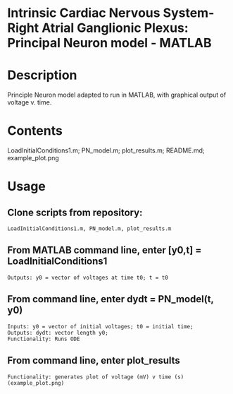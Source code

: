 # Intrinsic Cardiac Nervous System-Right Atrial Ganglionic Plexus: Principal Neuron model - MATLAB

# Description
Principle Neuron model adapted to run in MATLAB, with graphical output of voltage v. time. 

# Contents
LoadInitialConditions1.m; 
PN_model.m; 
plot_results.m;
README.md; 
example_plot.png

# Usage
## Clone scripts from repository: 
    LoadInitialConditions1.m, PN_model.m, plot_results.m 

## From MATLAB command line, enter [y0,t] = LoadInitialConditions1
    Outputs: y0 = vector of voltages at time t0; t = t0

## From command line, enter dydt = PN_model(t, y0)
    Inputs: y0 = vector of initial voltages; t0 = initial time;  
    Outputs: dydt: vector length y0; 
    Functionality: Runs ODE
    
## From command line, enter plot_results
    Functionality: generates plot of voltage (mV) v time (s) (example_plot.png)
